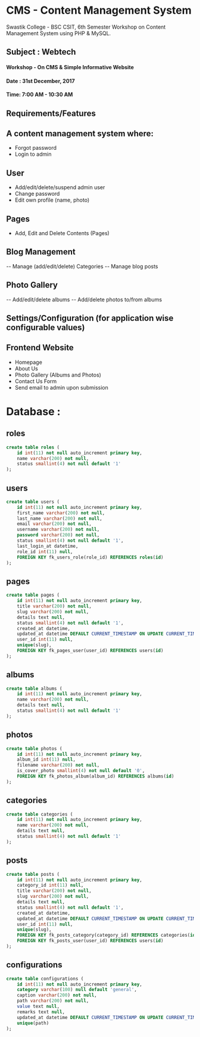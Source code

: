 # CMS - Content Management System

Swastik College - BSC CSIT, 6th Semester Workshop on Content Management System using PHP &amp; MySQL.

## Subject : Webtech

#### Workshop - On CMS & Simple Informative Website

#### Date : 31st December, 2017
#### Time: 7:00 AM - 10:30 AM

## Requirements/Features

## A content management system where:
- Forgot password
- Login to admin 

## User
- Add/edit/delete/suspend admin user
- Change password
- Edit own profile (name, photo)

## Pages
- Add, Edit and Delete Contents (Pages)

## Blog Management
-- Manage (add/edit/delete) Categories
-- Manage blog posts

## Photo Gallery
-- Add/edit/delete albums
-- Add/delete photos to/from albums

## Settings/Configuration (for application wise configurable values)

## Frontend Website
- Homepage
- About Us
- Photo Gallery (Albums and Photos)
- Contact Us Form
- Send email to admin upon submission

# Database :
## roles
```sql
create table roles (
	id int(11) not null auto_increment primary key,
	name varchar(200) not null,
	status smallint(4) not null default '1'
);
```
## users
```sql
create table users (
	id int(11) not null auto_increment primary key,
	first_name varchar(200) not null,
	last_name varchar(200) not null,
	email varchar(200) not null,
	username varchar(200) not null,
	password varchar(200) not null,
	status smallint(4) not null default '1',
	last_login_at datetime,
	role_id int(11) null,
	FOREIGN KEY fk_users_role(role_id) REFERENCES roles(id)
);
```

## pages
```sql
create table pages (
	id int(11) not null auto_increment primary key,
	title varchar(200) not null,
	slug varchar(200) not null,
	details text null,
	status smallint(4) not null default '1',
	created_at datetime,
	updated_at datetime DEFAULT CURRENT_TIMESTAMP ON UPDATE CURRENT_TIMESTAMP,
	user_id int(11) null,
	unique(slug),
	FOREIGN KEY fk_pages_user(user_id) REFERENCES users(id)
);
```

## albums
```sql
create table albums (
	id int(11) not null auto_increment primary key,
	name varchar(200) not null,
	details text null,
	status smallint(4) not null default '1'
);
```

## photos
```sql
create table photos (
	id int(11) not null auto_increment primary key,
	album_id int(11) null,
	filename varchar(200) not null,
	is_cover_photo smallint(4) not null default '0',
	FOREIGN KEY fk_photos_album(album_id) REFERENCES albums(id)
);
```

## categories
```sql
create table categories (
	id int(11) not null auto_increment primary key,
	name varchar(200) not null,
	details text null,
	status smallint(4) not null default '1'
);
```

## posts
```sql
create table posts (
	id int(11) not null auto_increment primary key,
	category_id int(11) null,
	title varchar(200) not null,
	slug varchar(200) not null,
	details text null,
	status smallint(4) not null default '1',
	created_at datetime,
	updated_at datetime DEFAULT CURRENT_TIMESTAMP ON UPDATE CURRENT_TIMESTAMP,
	user_id int(11) null,
	unique(slug),
	FOREIGN KEY fk_posts_category(category_id) REFERENCES categories(id),
	FOREIGN KEY fk_posts_user(user_id) REFERENCES users(id)
);
```

## configurations
```sql
create table configurations (
	id int(11) not null auto_increment primary key,
	category varchar(100) null default 'general',
	caption varchar(200) not null,
	path varchar(200) not null,
	value text null,
	remarks text null,
	updated_at datetime DEFAULT CURRENT_TIMESTAMP ON UPDATE CURRENT_TIMESTAMP,
	unique(path)
);
```
